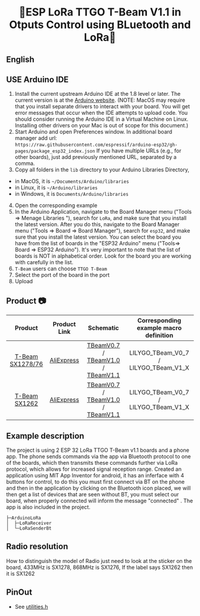 <h1 align = "center">🌟ESP LoRa TTGO T-Beam V1.1 in Otputs Control using BLuetooth and LoRa🌟</h1>

## **English**

## USE Arduino IDE

1. Install the current upstream Arduino IDE at the 1.8 level or later. The current version is at the [Arduino website](http://www.arduino.cc/en/main/software). (NOTE: MacOS may require that you install separate drivers to interact with your board. You will get error messages that occur when the IDE attempts to upload code. You should consider running the Arduino IDE in a Virtual Machine on Linux. Installing other drivers on your Mac is out of scope for this document.)
2. Start Arduino and open Preferences window. In additional board manager add url: `https://raw.githubusercontent.com/espressif/arduino-esp32/gh-pages/package_esp32_index.json` If you have multiple URLs (e.g., for other boards), just add previously mentioned URL, separated by a comma.
3. Copy all folders in the `lib` directory to your Arduino Libraries Directory,
- in MacOS, it is `~/Documents/Arduino/libraries`
- in Linux, it is `~/Arduino/libraries` 
- in Windows, it is `Documents/Arduino/libraries` 
4. Open the corresponding example
5. In the Arduino Application, navigate to the Board Manager menu ("Tools => Menage Libraries "), search for `LoRa`, and make sure that you install the latest version. After you do this, navigate to the Board Manager menu ("Tools => Board => Board Manager"), search for `esp32`, and make sure that you install the latest version. You can select the board you have from the list of boards in the "ESP32 Arduino" menu ("Tools=> Board => ESP32 Arduino"). It's very important to note that the list of boards is NOT in alphabetical order. Look for the board you are working with carefully in the list. 
6. `T-Beam` users can choose `TTGO T-Beam`
7. Select the port of the board in the port
8.  Upload



## Product 📷

| Product                                   | Product Link            | Schematic                                         | Corresponding example macro definition   |
| :---------------------------------------: | :----------------------:| :-----------------------------------------------:| :--------------------------------------:|
| [T-Beam SX1278/76][1-4]                   | [AliExpress][1]         | [TBeamV0.7][1-1] / [TBeamV1.0][1-2] / [TBeamV1.1][1-3] | LILYGO_TBeam_V0_7 / LILYGO_TBeam_V1_X   |
| [T-Beam SX1262][1-4]                      | [AliExpress][2]         | [TBeamV0.7][1-1] / [TBeamV1.0][1-2] / [TBeamV1.1][1-3] | LILYGO_TBeam_V0_7 / LILYGO_TBeam_V1_X   |









[1]: https://pt.aliexpress.com/item/32967228739.html "T-Beam SX1278/76"
[1-1]: !(file:ESP%20LoRa%20%2B%20Bluetooth%20control%20Outputs/TBeam.jpg)
[1-2]: !(file:ESP%20LoRa%20%2B%20Bluetooth%20control%20Outputs/TBeam.jpg)
[1-3]: !(file:ESP%20LoRa%20%2B%20Bluetooth%20control%20Outputs/TBeam.jpg)
[1-4]: !(file:ESP%20LoRa%20%2B%20Bluetooth%20control%20Outputs/TBeam.jpg)
[2]: https://pt.aliexpress.com/item/4001287221970.html "T-Beam SX1262"






## Example description

The project is using 2 ESP 32 LoRa TTGO T-Beam v1.1 boards and a phone app. The phone sends commands via the app via Bluetooth protocol to one of the boards, which then transmits these commands further via LoRa protocol, which allows for increased signal reception range.
Created an application using MIT App Inventor for android, it has an inferface with 4 buttons for control, to do this you must first connect via BT on the phone and then in the application by clicking on the Bluetooth icon placed, we will then get a list of devices that are seen without BT, you must select our board, when properly connected will inform the message "connected" .  The app is also included in the project. 

```
├─ArduinoLoRa       
│  ├─LoRaReceiver
│  └─LoRaSenderBt
```

## Radio resolution

How to distinguish the model of Radio just need to look at the sticker on the board, 
433MHz is SX1278,
868MHz is SX1276,
If the label says SX1262 then it is SX1262



## PinOut

- See [utilities.h](examples/ArduinoLoRa/LoRaReceiver/utilities.h)






